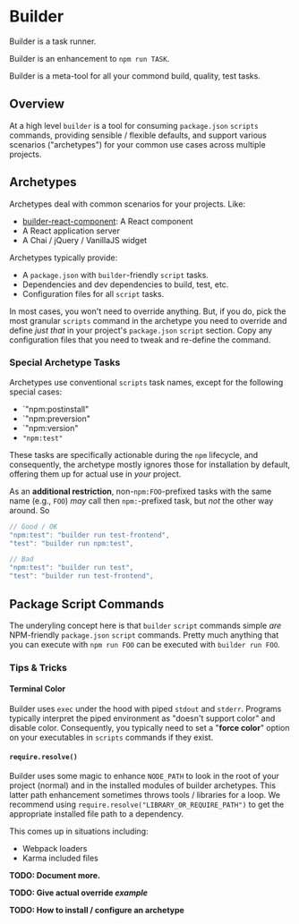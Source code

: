 Builder
=======

Builder is a task runner.

Builder is an enhancement to `npm run TASK`.

Builder is a meta-tool for all your commond build, quality, test tasks.

## Overview

At a high level `builder` is a tool for consuming `package.json` `scripts`
commands, providing sensible / flexible defaults, and support various scenarios
("archetypes") for your common use cases across multiple projects.

## Archetypes

Archetypes deal with common scenarios for your projects. Like:

* [builder-react-component][]: A React component
* A React application server
* A Chai / jQuery / VanillaJS widget

Archetypes typically provide:

* A `package.json` with `builder`-friendly `script` tasks.
* Dependencies and dev dependencies to build, test, etc.
* Configuration files for all `script` tasks.

In most cases, you won't need to override anything. But, if you do, pick the
most granular `scripts` command in the archetype you need to override and
define _just that_ in your project's `package.json` `script` section. Copy
any configuration files that you need to tweak and re-define the command.

### Special Archetype Tasks

Archetypes use conventional `scripts` task names, except for the following
special cases:

* `"npm:postinstall"
* `"npm:preversion"
* `"npm:version"
* `"npm:test"`

These tasks are specifically actionable during the `npm` lifecycle, and
consequently, the archetype mostly ignores those for installation by default,
offering them up for actual use in _your_ project.

As an **additional restriction**, non-`npm:FOO`-prefixed tasks with the same
name (e.g., `FOO`) _may_ call then `npm:`-prefixed task, but _not_ the other
way around. So

```js
// Good / OK
"npm:test": "builder run test-frontend",
"test": "builder run npm:test",

// Bad
"npm:test": "builder run test",
"test": "builder run test-frontend",
````

## Package Script Commands

The underyling concept here is that `builder` `script` commands simple _are_
NPM-friendly `package.json` `script` commands. Pretty much anything that you
can execute with `npm run FOO` can be executed with `builder run FOO`.

### Tips & Tricks

#### Terminal Color

Builder uses `exec` under the hood with piped `stdout` and `stderr`. Programs
typically interpret the piped environment as "doesn't support color" and
disable color. Consequently, you typically need to set a "**force color**"
option on your executables in `scripts` commands if they exist.

#### `require.resolve()`

Builder uses some magic to enhance `NODE_PATH` to look in the root of your
project (normal) and in the installed modules of builder archetypes. This
latter path enhancement sometimes throws tools / libraries for a loop. We
recommend using `require.resolve("LIBRARY_OR_REQUIRE_PATH")` to get the
appropriate installed file path to a dependency.

This comes up in situations including:

* Webpack loaders
* Karma included files


**TODO: Document more.**

**TODO: Give actual override _example_**

**TODO: How to install / configure an archetype**

[builder-react-component]: https://github.com/FormidableLabs/builder-react-component
